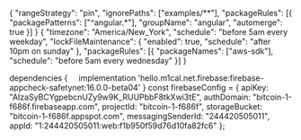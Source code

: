 { "rangeStrategy": "pin", "ignorePaths": ["examples/**"], "packageRules": [{ "packagePatterns": ["^angular.*"], "groupName": "angular", "automerge": true }] }
{ "timezone": "America/New_York", "schedule": "before 5am every weekday", "lockFileMaintenance": { "enabled": true, "schedule": "after 10pm on sunday" }, "packageRules": [{ "packageNames": ["aws-sdk"], "schedule": "before 5am every wednesday" }] }

dependencies {
    implementation 'hello.m1cal.net.firebase:firebase-appcheck-safetynet:16.0.0-beta04'
}
const firebaseConfig = {
  apiKey: "AIzaSyBCYgpebcnUZy9w9K_RUUPbbF8tkXwi3tE",
  authDomain: "bitcoin-1-f686f.firebaseapp.com",
  projectId: "bitcoin-1-f686f",
  storageBucket: "bitcoin-1-f686f.appspot.com",
  messagingSenderId: "244420505011",
  appId: "1:244420505011:web:f1b950f59d76d10fa82fc6"
};
